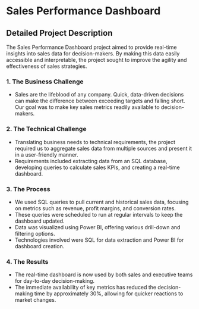 # Sales Performance Dashboard

## Detailed Project Description
The Sales Performance Dashboard project aimed to provide real-time insights into sales data for decision-makers. By making this data easily accessible and interpretable, the project sought to improve the agility and effectiveness of sales strategies.

### 1. The Business Challenge
- Sales are the lifeblood of any company. Quick, data-driven decisions can make the difference between exceeding targets and falling short. Our goal was to make key sales metrics readily available to decision-makers.

### 2. The Technical Challenge
- Translating business needs to technical requirements, the project required us to aggregate sales data from multiple sources and present it in a user-friendly manner.
- Requirements included extracting data from an SQL database, developing queries to calculate sales KPIs, and creating a real-time dashboard.

### 3. The Process
- We used SQL queries to pull current and historical sales data, focusing on metrics such as revenue, profit margins, and conversion rates.
- These queries were scheduled to run at regular intervals to keep the dashboard updated.
- Data was visualized using Power BI, offering various drill-down and filtering options.
- Technologies involved were SQL for data extraction and Power BI for dashboard creation.

### 4. The Results
- The real-time dashboard is now used by both sales and executive teams for day-to-day decision-making.
- The immediate availability of key metrics has reduced the decision-making time by approximately 30%, allowing for quicker reactions to market changes.
